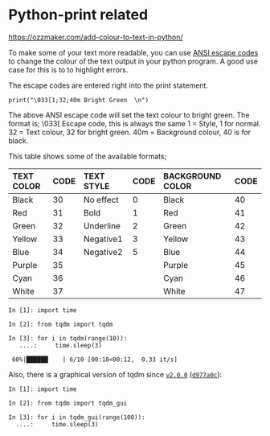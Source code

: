 # Python-print related

https://ozzmaker.com/add-colour-to-text-in-python/



To make some of your text more readable, you can use [ANSI escape codes](http://en.wikipedia.org/wiki/ANSI_escape_code) to change the colour of the text output in your python program. A good use case for this is to to highlight errors.

The escape codes are entered right into the print statement.

```
print("\033[1;32;40m Bright Green  \n")
```

 

The above ANSI escape code will set the text colour to bright green. The format is;
\033[ Escape code, this is always the same
1 = Style, 1 for normal.
32 = Text colour, 32 for bright green.
40m = Background colour, 40 is for black.



This table shows some of the available formats;

| TEXT COLOR | CODE | TEXT STYLE | CODE | BACKGROUND COLOR | CODE |
| :--------- | :--- | :--------- | :--- | :--------------- | :--- |
| Black      | 30   | No effect  | 0    | Black            | 40   |
| Red        | 31   | Bold       | 1    | Red              | 41   |
| Green      | 32   | Underline  | 2    | Green            | 42   |
| Yellow     | 33   | Negative1  | 3    | Yellow           | 43   |
| Blue       | 34   | Negative2  | 5    | Blue             | 44   |
| Purple     | 35   |            |      | Purple           | 45   |
| Cyan       | 36   |            |      | Cyan             | 46   |
| White      | 37   |            |      | White            | 47   |







```
In [1]: import time

In [2]: from tqdm import tqdm

In [3]: for i in tqdm(range(10)):
   ....:     time.sleep(3)

 60%|██████    | 6/10 [00:18<00:12,  0.33 it/s]
```

Also, there is a graphical version of tqdm since [`v2.0.0`](https://github.com/tqdm/tqdm/releases/tag/v2.0.0) ([`d977a0c`](https://github.com/tqdm/tqdm/commit/d977a0c007589364c87a87198053bfe80f6cd24c)):

```
In [1]: import time

In [2]: from tqdm import tqdm_gui

In [3]: for i in tqdm_gui(range(100)):
  ....:     time.sleep(3)
```
